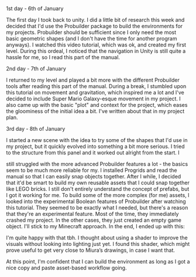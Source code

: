 1st day - 6th of January

The first day I took back to unity. I did a little bit of research this week and decided that I'd use the Probuilder package to build the environments for my projects. Probuilder should be sufficient since I only need the most basic geometric shapes (and I don't have the time for another program anyways). I watched this video tutorial, which was ok, and created my first level. During this ordeal, I noticed that the navigation in Unity is still quite a hassle for me, so I read this part of the manual. 

2nd day - 7th of January	

I returned to my level and played a bit more with the different Probuilder tools after reading this part of the manual. During a break, I stumbled upon this tutorial on movement and gravitation, which inspired me a lot and I've decided to include Super Mario Galaxy-esque movement in my project. I also came up with the basic "plot" and context for the project, which eases the gloominess of the initial idea a bit. I've written about that in my project plan. 

3rd day - 8th of January

I started a new scene with the idea to try some of the shapes that I'd use in my project, but it quickly evolved into something a bit more serious. I tried to the structure from this panel and it worked out alright from the start. I 

still struggled with the more advanced Probuilder features a lot - the basics seem to be much more reliable for my. I installed Progrids and read the manual so that I can easily snap objects together. After I while, I decided that it'd be smart to build my own reusable assets that I could snap together like LEGO bricks. I still don't entirely understand the concept of prefabs, but I got it working for me. To build some of the more complex (for me) assets, I looked into the experimental Boolean features of Probuilder after watching this tutorial. They seemed to be exactly what I needed, but there's a reason that they're an experimental feature. Most of the time, they immediately crashed my project. In the other cases, they just created an empty game object. I'll stick to my Minecraft approach. In the end, I ended up with this:

I'm quite happy with that tbh. I thought about using a shader to improve the visuals without looking into lighting just yet. I found this shader, which might prove useful to get very close to Miura’s drawings, in case I want that.

At this point, I'm confident that I can build the environment as long as I got a nice copy and paste asset-based workflow going.
